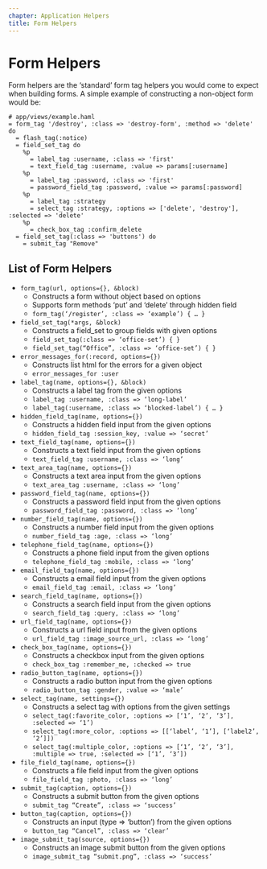 ```yaml
---
chapter: Application Helpers
title: Form Helpers
---
```


# Form Helpers

Form helpers are the ‘standard’ form tag helpers you would come to expect when
building forms. A simple example of constructing a non-object form would be:

```haml
# app/views/example.haml
= form_tag '/destroy', :class => 'destroy-form', :method => 'delete' do
  = flash_tag(:notice)
  = field_set_tag do
    %p
      = label_tag :username, :class => 'first'
      = text_field_tag :username, :value => params[:username]
    %p
      = label_tag :password, :class => 'first'
      = password_field_tag :password, :value => params[:password]
    %p
      = label_tag :strategy
      = select_tag :strategy, :options => ['delete', 'destroy'], :selected => 'delete'
    %p
      = check_box_tag :confirm_delete
  = field_set_tag(:class => 'buttons') do
    = submit_tag "Remove"
```


## List of Form Helpers

- `form_tag(url, options={}, &block)`
  - Constructs a form without object based on options
  - Supports form methods ‘put’ and ‘delete’ through hidden field
  - `form_tag(‘/register’, :class => ‘example’) { … }`
- `field_set_tag(*args, &block)`
  - Constructs a field\_set to group fields with given options
  - `field_set_tag(:class => ‘office-set’) { }`
  - `field_set_tag(“Office”, :class => ‘office-set’) { }`
- `error_messages_for(:record, options={})`
  - Constructs list html for the errors for a given object
  - `error_messages_for :user`
- `label_tag(name, options={}, &block)`
  - Constructs a label tag from the given options
  - `label_tag :username, :class => ‘long-label’`
  - `label_tag(:username, :class => ‘blocked-label’) { … }`
- `hidden_field_tag(name, options={})`
  - Constructs a hidden field input from the given options
  - `hidden_field_tag :session_key, :value => ‘secret’`
- `text_field_tag(name, options={})`
  - Constructs a text field input from the given options
  - `text_field_tag :username, :class => ‘long’`
- `text_area_tag(name, options={})`
  - Constructs a text area input from the given options
  - `text_area_tag :username, :class => ‘long’`
- `password_field_tag(name, options={})`
  - Constructs a password field input from the given options
  - `password_field_tag :password, :class => ‘long’`
- `number_field_tag(name, options={})`
  - Constructs a number field input from the given options
  - `number_field_tag :age, :class => ‘long’`
- `telephone_field_tag(name, options={})`
  - Constructs a phone field input from the given options
  - `telephone_field_tag :mobile, :class => ‘long’`
- `email_field_tag(name, options={})`
  - Constructs a email field input from the given options
  - `email_field_tag :email, :class => ‘long’`
- `search_field_tag(name, options={})`
  - Constructs a search field input from the given options
  - `search_field_tag :query, :class => ‘long’`
- `url_field_tag(name, options={})`
  - Constructs a url field input from the given options
  - `url_field_tag :image_source_url, :class => ‘long’`
- `check_box_tag(name, options={})`
  - Constructs a checkbox input from the given options
  - `check_box_tag :remember_me, :checked => true`
- `radio_button_tag(name, options={})`
  - Constructs a radio button input from the given options
  - `radio_button_tag :gender, :value => ‘male’`
- `select_tag(name, settings={})`
  - Constructs a select tag with options from the given settings
  - `select_tag(:favorite_color, :options => [‘1’, ‘2’, ‘3’], :selected => ‘1’)`
  - `select_tag(:more_color, :options => [[‘label’, ‘1’], [‘label2’, ‘2’]])`
  - `select_tag(:multiple_color, :options => [‘1’, ‘2’, ‘3’], :multiple => true,
    :selected => [‘1’, ‘3’])`
- `file_field_tag(name, options={})`
  - Constructs a file field input from the given options
  - `file_field_tag :photo, :class => ‘long’`
- `submit_tag(caption, options={})`
  - Constructs a submit button from the given options
  - `submit_tag “Create”, :class => ‘success’`
- `button_tag(caption, options={})`
  - Constructs an input (type =\> ‘button’) from the given options
  - `button_tag “Cancel”, :class => ‘clear’`
- `image_submit_tag(source, options={})`
  - Constructs an image submit button from the given options
  - `image_submit_tag “submit.png”, :class => ‘success’`
